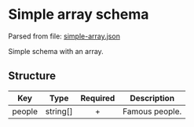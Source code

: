 # Simple array schema
Parsed from file: [simple-array.json](https://github.com/McCastles/JMC/blob/master/examples/simple-array.json)

Simple schema with an array.
## Structure

|Key|Type|Required|Description|
|-|:-:|:-:|-|
|people|string[]|+|Famous people.|